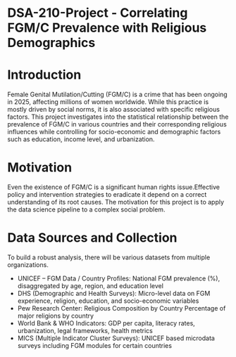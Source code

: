 # DSA-210-Project - Correlating FGM/C Prevalence with Religious Demographics

# Introduction 
Female Genital Mutilation/Cutting (FGM/C) is a crime that has been ongoing in 2025, affecting millions of women worldwide. While this practice is mostly driven by social norms, it is also associated with specific religious factors. This project  investigates into the statistical relationship between the prevalence of FGM/C in various countries and their corresponding religious influences while controlling for socio-economic and demographic factors such as education, income level, and urbanization.

# Motivation
Even the existence of FGM/C is a significant human rights issue.Effective policy and intervention strategies to eradicate it depend on a correct understanding of its root causes. The motivation for this project is to apply the data science pipeline to a complex social problem.

# Data Sources and Collection
To build a robust analysis, there will be various datasets from multiple organizations.

* UNICEF – FGM Data / Country Profiles:       National FGM prevalence (%), disaggregated by age, region, and education level
* DHS (Demographic and Health Surveys):     Micro-level data on FGM experience, religion, education, and socio-economic variables
* Pew Research Center: Religious Composition by Country      Percentage of major religions by country
* World Bank & WHO Indicators:                 GDP per capita, literacy rates, urbanization, legal frameworks, health metrics
* MICS (Multiple Indicator Cluster Surveys):        UNICEF based microdata surveys including FGM modules for certain countries

